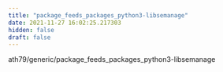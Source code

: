 ```yaml
---
title: "package_feeds_packages_python3-libsemanage"
date: 2021-11-27 16:02:25.217303
hidden: false
draft: false
---
```


ath79/generic/package_feeds_packages_python3-libsemanage

